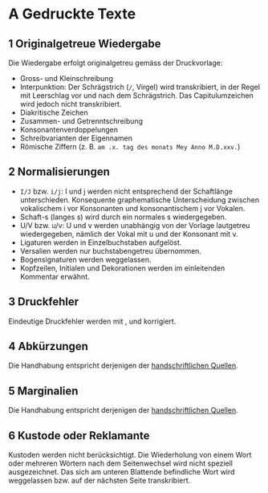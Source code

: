 # A Gedruckte Texte

## 1 Originalgetreue Wiedergabe

Die Wiedergabe erfolgt originalgetreu gemäss der Druckvorlage:

- Gross- und Kleinschreibung
- Interpunktion: Der Schrägstrich (`/`, Virgel) wird transkribiert, in der Regel mit Leerschlag vor und nach dem
  Schrägstrich. Das Capitulumzeichen wird jedoch nicht transkribiert.
- Diakritische Zeichen
- Zusammen- und Getrenntschreibung
- Konsonantenverdoppelungen
- Schreibvarianten der Eigennamen
- Römische Ziffern (z. B. `am .x. tag des monats Mey Anno M.D.xxv.`)

## 2 Normalisierungen

- `I/J` bzw. `i/j`: I und j werden nicht entsprechend der Schaftlänge unterschieden. Konsequente graphematische
  Unterscheidung zwischen vokalischem i vor Konsonanten und konsonantischem j vor Vokalen.
- Schaft-s (langes s) wird durch ein normales s wiedergegeben.
- U/V bzw. u/v: U und v werden unabhängig von der Vorlage lautgetreu wiedergegeben, nämlich der Vokal mit u und der
  Konsonant mit v.
- Ligaturen werden in Einzelbuchstaben aufgelöst.
- Versalien werden nur buchstabengetreu übernommen.
- Bogensignaturen werden weggelassen.
- Kopfzeilen, Initialen und Dekorationen werden im einleitenden Kommentar erwähnt.

## 3 Druckfehler

Eindeutige Druckfehler werden mit [<choice/>](choice.de.md), [<sic/>](sic.de.md) und
[<corr/>](corr.de.md) korrigiert.

## 4 Abkürzungen

Die Handhabung entspricht derjenigen der [handschriftlichen Quellen](#b-handschriftliche-texte).

## 5 Marginalien

Die Handhabung entspricht derjenigen der [handschriftlichen Quellen](#b-handschriftliche-texte).

## 6 Kustode oder Reklamante

Kustoden werden nicht berücksichtigt. Die Wiederholung von einem Wort oder mehreren Wörtern nach dem Seitenwechsel wird nicht speziell ausgezeichnet. Das sich
am unteren Blattende befindliche Wort wird weggelassen bzw. auf der nächsten Seite transkribiert.
